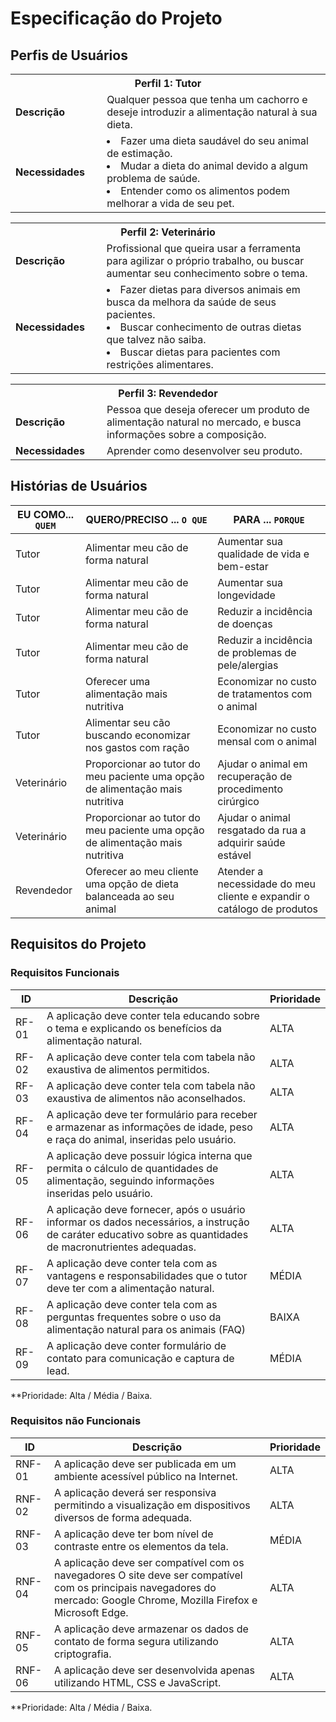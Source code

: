 # Especificação do Projeto

## Perfis de Usuários

<table>
<tbody>
<tr align=center>
<th colspan="2">Perfil 1: Tutor</th>
</tr>
<tr>
<td width="150px"><b>Descrição</b></td>
<td width="600px">Qualquer pessoa que tenha um cachorro e deseje introduzir a alimentação natural à sua dieta.</td>
</tr>
<tr>
<td><b>Necessidades</b></td>
<td>
  <li>Fazer uma dieta saudável do seu animal de estimação.</li>
  <li>Mudar a dieta do animal devido a algum problema de saúde.</li>
  <li>Entender como os alimentos podem melhorar a vida de seu pet.</li>
</td>
</tr>
</tbody>
</table>

<table>
<tbody>
<tr align=center>
<th colspan="2">Perfil 2: Veterinário </th>
</tr>
<tr>
<td width="150px"><b>Descrição</b></td>
<td width="600px">Profissional que queira usar a ferramenta para agilizar o próprio trabalho, ou buscar aumentar seu conhecimento sobre o tema.</td>
</tr>
<tr>
<td><b>Necessidades</b></td>
<td>
  <li>Fazer dietas para diversos animais em busca da melhora da saúde de seus pacientes.</li>
  <li>Buscar conhecimento de outras dietas que talvez não saiba.</li>
  <li>Buscar dietas para pacientes com restrições alimentares.</li>
</td>
</tr>
</tbody>
</table>

<table>
<tbody>
<tr align=center>
<th colspan="2">Perfil 3: Revendedor </th>
</tr>
<tr>
<td width="150px"><b>Descrição</b></td>
<td width="600px">Pessoa que deseja oferecer um produto de alimentação natural no mercado, e busca informações sobre a composição.</td>
</tr>
<tr>
<td><b>Necessidades</b></td>
<td>Aprender como desenvolver seu produto.</td>
</tr>
</tbody>
</table>

## Histórias de Usuários

|EU COMO... `QUEM`   | QUERO/PRECISO ... `O QUE` |PARA ... `PORQUE`                 |
|--------------------|---------------------------|----------------------------------|
| Tutor              | Alimentar meu cão de forma natural| Aumentar sua qualidade de vida e bem-estar|
| Tutor              | Alimentar meu cão de forma natural| Aumentar sua longevidade|
| Tutor              | Alimentar meu cão de forma natural| Reduzir a incidência de doenças|
| Tutor              | Alimentar meu cão de forma natural| Reduzir a incidência de problemas de pele/alergias|
| Tutor              | Oferecer uma alimentação mais nutritiva| Economizar no custo de tratamentos com o animal|
| Tutor              | Alimentar seu cão buscando economizar nos gastos com ração| Economizar no custo mensal com o animal |
| Veterinário        | Proporcionar ao tutor do meu paciente uma opção de alimentação mais nutritiva| Ajudar o animal em recuperação de procedimento cirúrgico|
| Veterinário        | Proporcionar ao tutor do meu paciente uma opção de alimentação mais nutritiva| Ajudar o animal resgatado da rua a adquirir saúde estável|
| Revendedor         | Oferecer ao meu cliente uma opção de dieta balanceada ao seu animal| Atender a necessidade do meu cliente e expandir o catálogo de produtos|

## Requisitos do Projeto

### Requisitos Funcionais

|ID    | Descrição                | Prioridade |
|-------|---------------------------------|----|
| RF-01 |A aplicação deve conter tela educando sobre o tema e explicando os benefícios da alimentação natural.| ALTA | 
| RF-02 |A aplicação deve conter tela com tabela não exaustiva de alimentos permitidos.| ALTA |
| RF-03 |A aplicação deve conter tela com tabela não exaustiva de alimentos não aconselhados. | ALTA |
| RF-04 |A aplicação deve ter formulário para receber e armazenar as informações de idade, peso e raça do animal, inseridas pelo usuário.| ALTA |
| RF-05 |A aplicação deve possuir lógica interna que permita o cálculo de quantidades de alimentação, seguindo informações inseridas pelo usuário. | ALTA |
| RF-06 |A aplicação deve fornecer, após o usuário informar os dados necessários, a instrução de caráter educativo sobre as quantidades de macronutrientes adequadas.| ALTA |
| RF-07 |A aplicação deve conter tela com as vantagens e responsabilidades que o tutor deve ter com a alimentação natural.| MÉDIA |
| RF-08 |A aplicação deve conter tela com as perguntas frequentes sobre o uso da alimentação natural para os animais (FAQ) | BAIXA |
| RF-09 |A aplicação deve conter formulário de contato para comunicação e captura de lead.| MÉDIA |

**Prioridade: Alta / Média / Baixa. 

### Requisitos não Funcionais

|ID      | Descrição               |Prioridade |
|--------|-------------------------|----|
| RNF-01 |A aplicação deve ser publicada em um ambiente acessível público na Internet.| ALTA |
| RNF-02 |A aplicação deverá ser responsiva permitindo a visualização em dispositivos diversos de forma adequada.| ALTA | 
| RNF-03 |A aplicação deve ter bom nível de contraste entre os elementos da tela.| MÉDIA | 
| RNF-04 |A aplicação deve ser compatível com os navegadores O site deve ser compatível com os principais navegadores do mercado: Google Chrome, Mozilla Firefox e Microsoft Edge.| ALTA | 
| RNF-05 |A aplicação deve armazenar os dados de contato de forma segura utilizando criptografia.| ALTA |
| RNF-06 |A aplicação deve ser desenvolvida apenas utilizando HTML, CSS e JavaScript.| ALTA | 
 

**Prioridade: Alta / Média / Baixa. 

